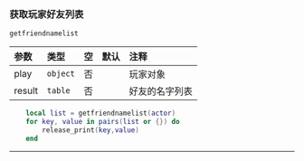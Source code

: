 ### 获取玩家好友列表
`getfriendnamelist`

| 参数   | 类型     | 空   | 默认 | 注释           |
| :----- | :------- | :--- | :--- | :------------- |
| play   | `object` | 否   |      | 玩家对象       |
| result | `table`  | 否   |      | 好友的名字列表 |
```lua
    local list = getfriendnamelist(actor)
    for key, value in pairs(list or {}) do
        release_print(key,value)
    end
```

---

